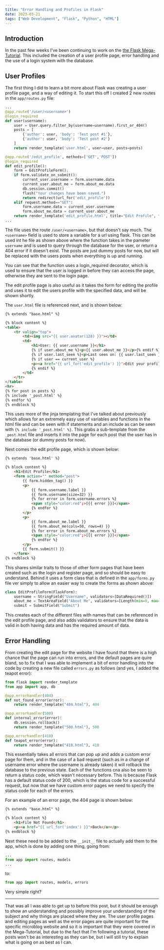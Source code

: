 ```yaml
---
title: "Error Handling and Profiles in Flask"
date: 2023-03-21
tags: ["Web Development", "Flask", "Python", "HTML"]
---
```


## Introduction
In the past few weeks I've been continuing to work on the [the Flask Mega-Tutorial](https://blog.miguelgrinberg.com/post/the-flask-mega-tutorial-part-i-hello-world). This included the creation of a user profile page, error handling and the use of a login system with the database.

## User Profiles
The first thing I did to learn a bit more about Flask was creating a user profile page, and a way of editing it. To start this off I created 2 new routes in the `app/routes.py` file:
```py
...
@app.route('/user/<username>')
@login_required
def user(username):
    user = User.query.filter_by(username=username).first_or_404()
    posts = [
        {'author': user, 'body': 'Test post #1'},
        {'author': user, 'body': 'Test post #2'}
    ]
    return render_template('user.html', user=user, posts=posts)

@app.route('/edit_profile', methods=['GET','POST'])
@login_required
def edit_profile():
    form = EditProfileForm();
    if form.validate_on_submit():
        current_user.username = form.username.data
        current_user.about_me = form.about_me.data
        db.session.commit()
        flash("Your changes have been saved.")
        return redirect(url_for('edit_profile'))
    elif request.method=="GET":
        form.username.data = current_user.username
        form.about_me.data = current_user.about_me
    return render_template('edit_profile.html', title="Edit Profile", form=form)
...
```
The file uses the route `/user/<username>`, but that doesn't say much. The `<username>` field is used to store a variable for a url using flask. This can be used int he file as shown above where the function takes in the pameter `username` and is used to query through the database for the user, or return a 404 error if it doesn't exist. The posts are just dummy posts for now, but will be replaced with the users posts when everything is up and running.

You can see that the function uses a login_required decorator, which is used to ensure that the user is logged in before they can access the page, otherwise they are sent to the login page.

The edit profile page is also useful as it takes the form for editing the profile and uses it to edit the users profile with the specified data, and will be shown shortly.

The `user.html` file is referenced next, and is shown below:
```html
{% extends "base.html" %}

{% block content %}
<table>
    <tr valign="top">
        <td><img src="{{ user.avatar(128) }}"></td>
        <td>
            <h1>User: {{ user.username }}</h1>
            {% if user.about_me %}<p>{{ user.about_me }}</p>{% endif %}
            {% if user.last_seen %}<p>Last seen on: {{ user.last_seen }}</p>{% endif %}
            {% if user == current_user %}
            <p><a href="{{ url_for('edit_profile') }}">Edit your profile</a></p>
            {% endif %}
        </td>
    </tr>
</table>
<hr>
{% for post in posts %}
{% include '_post.html' %}
{% endfor %}
{% endblock %}
```

This uses more of the jinja templating that I've talked about previously which allows for an extremely easy use of variables and functions in the html file and can be seen with if statements and an include as can be seen with `{% include '_post.html' %}`. This grabs a sub-template from the `_post.html` file and inserts it into the page for each post that the user has in the database (or dummy posts for now).

Next comes the edit profile page, which is shown below:
```html
{% extends 'base.html' %}

{% block content %}
    <h1>Edit Profile</h1>
    <form action="" method="post">
        {{ form.hidden_tag() }}
        <p>
            {{ form.username.label }}
            {{ form.username(size=32) }}
            {% for error in form.username.errors %}
            <span style="color:red";>[{{ error }}]</span>
            {% endfor %}
        </p>
        <p>
            {{ form.about_me.label }}
            {{ form.about_me(cols=50, rows=4) }}
            {% for error in form.about_me.errors %}
            <span style="color:red";>[{{ error }}]</span>
            {% endfor %}
        </p>
        {{ form.submit() }}
    </form>
{% endblock %}
```

This shares similar traits to those of other form pages that have been created such as the login and register page, and so should be easy to understand. Behind it uses a form class that is defined in the `app/forms.py` file ver simply to allow an easier way to create the forms as shown above:
```py
class EditProfileForm(FlaskForm):
    username = StringField("Username", validators=[DataRequired()])
    about_me = TextAreaField("About Me", validators=[Length(min=0, max=140)])
    submit = SubmitField("Submit")
```
This creates each of the different files with names that can be referenced in the edit profile page, and also adds validators to ensure that the data is valid in both having data and has the required amount of data.

## Error Handling
From creating the edit page for the website I have found that there is a high chance that the page can run into errors, and the default pages are quire bland, so to fix that I was able to implement a bit of error handling into the code by creating a new file called `errors.py` as follows (and yes, I added the teapot error):
```py
from flask import render_template
from app import app, db

@app.errorhandler(404)
def not_found_error(error):
    return render_template("404.html"), 404

@app.errorhandler(500)
def internal_error(error):
    db.session.rollback()
    return render_template("500.html"), 500

@app.errorhandler(418)
def teapot_error(error):
    return render_template("418.html"), 418
```

This essentially takes all errors that can pop up and adds a custom error page for them, and in the case of a bad request (such as in a change of username error where the username is already taken) it will rollback the database to the previous state. Each of the functions cna also be seen to return a status code, which wasn't necessary before. This is because Flask has a default status code of 200, which is the status code for a successful request, but now that we have custom error pages we need to specify the status code for each of the errors.

For an example of an error page, the 404 page is shown below:
```html
{% extends "base.html" %}

{% block content %}
    <h1>File Not Found</h1>
    <p><a href="{{ url_for('index') }}">Back</a></p>
{% endblock %}
```

Next these need to be added to the `__init__` file to actually add them to the app, which is done by adding one thing, going from:
```py
...
from app import routes, models
...
```

to:
```py
from app import routes, models, errors
```
Very simple right?

---

That was all I was able to get up to before this post, but it should be enough to show an understanding and possibly improve your understanding of the subject and why things are placed where they are. The user profile pages and editing pages as well as the error pages are quite important for the specific microblog website and so it is important that they were covered in the Mega-Tutorial, but due to the fact that I'm following a tutorial, these posts won't be as interesting as they can be, but I will still try to explain what is going on as best as I can.